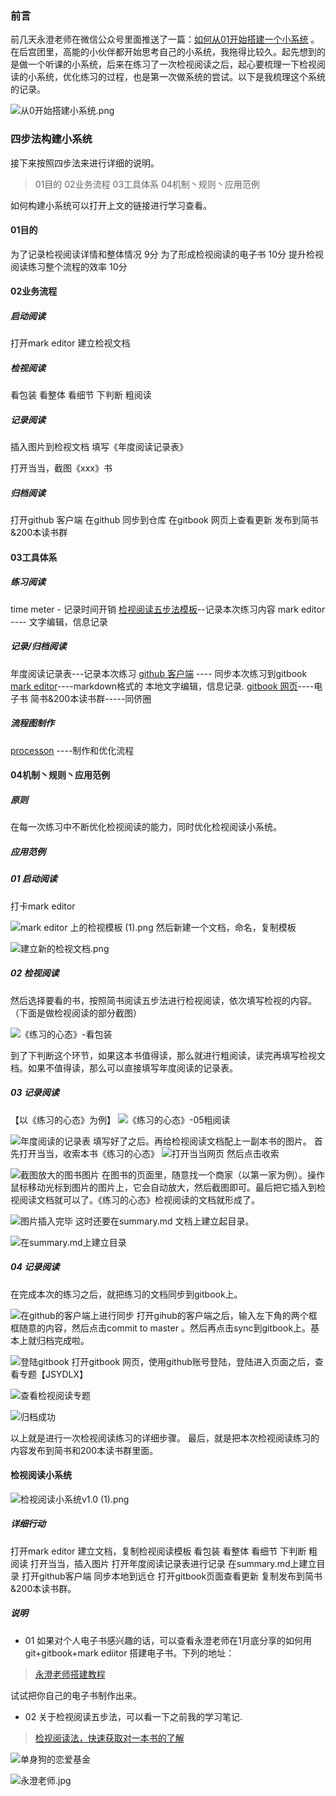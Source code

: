 ### 前言
前几天永澄老师在微信公众号里面推送了一篇：[如何从01开始搭建一个小系统](http://mp.weixin.qq.com/s?__biz=MzIzOTY0OTA3OA==&mid=2247484115&idx=1&sn=af2349db5e32490cefca20a031401216&chksm=e927aa8ade50239c5b5401ca31e0bb3ba8e4d274cf14852451e41410af491312e768fff07b20&mpshare=1&scene=1&srcid=0214OClW5LrvMsWgNzuigTVs#rd) 。 在后宫团里，高能的小伙伴都开始思考自己的小系统，我拖得比较久。起先想到的是做一个听课的小系统，后来在练习了一次检视阅读之后，起心要梳理一下检视阅读的小系统，优化练习的过程，也是第一次做系统的尝试。以下是我梳理这个系统的记录。

![从0开始搭建小系统.png](http://upload-images.jianshu.io/upload_images/669817-6429a7c20ba18547.png?imageMogr2/auto-orient/strip%7CimageView2/2/w/1240)


###  四步法构建小系统
接下来按照四步法来进行详细的说明。
> 01目的
 02业务流程
03工具体系
04机制丶规则丶应用范例

如何构建小系统可以打开上文的链接进行学习查看。
#### 01目的
为了记录检视阅读详情和整体情况 9分
为了形成检视阅读的电子书 10分
提升检视阅读练习整个流程的效率 10分

#### 02业务流程
##### 启动阅读
打开mark editor
建立检视文档
##### 检视阅读
看包装
看整体
看细节
下判断
粗阅读

##### 记录阅读
插入图片到检视文档
填写《年度阅读记录表》

打开当当，截图《xxx》书

##### 归档阅读
打开github 客户端
在github 同步到仓库
在gitbook 网页上查看更新
发布到简书&200本读书群
#### 03工具体系

##### 练习阅读
time meter - 记录时间开销
[检视阅读五步法模板](http://www.jianshu.com/p/a23f1cdedb9f)--记录本次练习内容
mark editor ---- 文字编辑，信息记录

##### 记录/归档阅读
年度阅读记录表---记录本次练习
[github 客户端](https://desktop.github.com/) ---- 同步本次练习到gitbook
[mark editor]( http://zrey.com/app/markeditor)----markdown格式的 本地文字编辑，信息记录.
[gitbook 网页](https://www.gitbook.com/)----电子书
简书&200本读书群-----同侪圈

##### 流程图制作
[processon](https://www.processon.com/diagrams) ----制作和优化流程




#### 04机制丶规则丶应用范例
##### 原则
在每一次练习中不断优化检视阅读的能力，同时优化检视阅读小系统。

##### 应用范例

##### 01 启动阅读
打卡mark editor 

![mark editor 上的检视模板 (1).png](http://upload-images.jianshu.io/upload_images/669817-0cf70e994a56a348.png?imageMogr2/auto-orient/strip%7CimageView2/2/w/1240)
然后新建一个文档，命名，复制模板

![建立新的检视文档.png](http://upload-images.jianshu.io/upload_images/669817-e21e287f3931b37b.png?imageMogr2/auto-orient/strip%7CimageView2/2/w/1240)
##### 02 检视阅读
然后选择要看的书，按照简书阅读五步法进行检视阅读，依次填写检视的内容。（下面是做检视阅读的部分截图）

![《练习的心态》-看包装](http://upload-images.jianshu.io/upload_images/669817-46e28b85f49dd323.png?imageMogr2/auto-orient/strip%7CimageView2/2/w/1240)

到了下判断这个环节，如果这本书值得读，那么就进行粗阅读，读完再填写检视文档。如果不值得读，那么可以直接填写年度阅读的记录表。

##### 03 记录阅读
【以《练习的心态》为例】
![《练习的心态》-05粗阅读](http://upload-images.jianshu.io/upload_images/669817-d6d5ec058c3822c5.png?imageMogr2/auto-orient/strip%7CimageView2/2/w/1240)


![年度阅读的记录表](http://upload-images.jianshu.io/upload_images/669817-45ff036fbfbc541e.png?imageMogr2/auto-orient/strip%7CimageView2/2/w/1240)
填写好了之后。再给检视阅读文档配上一副本书的图片。
首先打开当当，收索本书《练习的心态》
![打开当当网页](http://upload-images.jianshu.io/upload_images/669817-81464c9d840d9614.png?imageMogr2/auto-orient/strip%7CimageView2/2/w/1240)
然后点击收索

![截图放大的图书图片](http://upload-images.jianshu.io/upload_images/669817-5e76ac261f64c00f.png?imageMogr2/auto-orient/strip%7CimageView2/2/w/1240)
在图书的页面里，随意找一个商家（以第一家为例）。操作鼠标移动光标到图片的图片上，它会自动放大，然后截图即可。最后把它插入到检视阅读文档就可以了。《练习的心态》检视阅读的文档就形成了。


![图片插入完毕](http://upload-images.jianshu.io/upload_images/669817-4c0e4d911bbfed30.png?imageMogr2/auto-orient/strip%7CimageView2/2/w/1240)
这时还要在summary.md 文档上建立起目录。

![在summary.md上建立目录](http://upload-images.jianshu.io/upload_images/669817-cb274da851671b5b.png?imageMogr2/auto-orient/strip%7CimageView2/2/w/1240)
##### 04 记录阅读
在完成本次的练习之后，就把练习的文档同步到gitbook上。

![在github的客户端上进行同步](http://upload-images.jianshu.io/upload_images/669817-bb9e008da8e3f7e6.png?imageMogr2/auto-orient/strip%7CimageView2/2/w/1240)
打开gihub的客户端之后，输入左下角的两个框框随意的内容，然后点击commit to master 。然后再点击sync到gitbook上。基本上就归档完成啦。

![登陆gitbook](http://upload-images.jianshu.io/upload_images/669817-89db9b3adfdcc55b.png?imageMogr2/auto-orient/strip%7CimageView2/2/w/1240)
打开gitbook 网页，使用github账号登陆，登陆进入页面之后，查看专题【JSYDLX】

![查看检视阅读专题](http://upload-images.jianshu.io/upload_images/669817-f6639b5b0ddd0f74.png?imageMogr2/auto-orient/strip%7CimageView2/2/w/1240)


![归档成功](http://upload-images.jianshu.io/upload_images/669817-dc7f0740c059bc56.png?imageMogr2/auto-orient/strip%7CimageView2/2/w/1240)

以上就是进行一次检视阅读练习的详细步骤。
最后，就是把本次检视阅读练习的内容发布到简书和200本读书群里面。

####  检视阅读小系统


![检视阅读小系统v1.0 (1).png](http://upload-images.jianshu.io/upload_images/669817-b82ae83696772f5f.png?imageMogr2/auto-orient/strip%7CimageView2/2/w/1240)


##### 详细行动
打开mark editor
建立文档，复制检视阅读模板
看包装
看整体
看细节
下判断
粗阅读
打开当当，插入图片
打开年度阅读记录表进行记录
在summary.md上建立目录
打开github客户端
同步本地到远仓
打开gitbook页面查看更新
复制发布到简书&200本读书群。



##### 说明
- 01 如果对个人电子书感兴趣的话，可以查看永澄老师在1月底分享的如何用git+gitbook+mark ediitor 搭建电子书。下列的地址：
> [永澄老师搭建教程](https://shimo.im/doc/cnuWxXNGkSY2dS0Y)

试试把你自己的电子书制作出来。

- 02 关于检视阅读五步法，可以看一下之前我的学习笔记.
> [检视阅读法，快速获取对一本书的了解](http://www.jianshu.com/p/995fdcea31b8)


![单身狗的恋爱基金](http://upload-images.jianshu.io/upload_images/669817-741c4aa89a186a0c.png?imageMogr2/auto-orient/strip%7CimageView2/2/w/1240)



![永澄老师.jpg](http://upload-images.jianshu.io/upload_images/669817-efc6c81778613f30.jpg?imageMogr2/auto-orient/strip%7CimageView2/2/w/1240)
